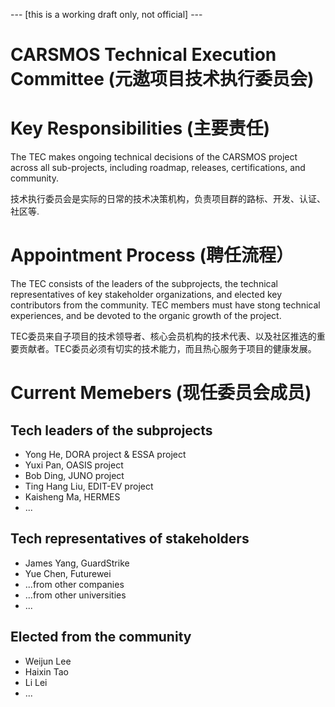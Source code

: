 --- [this is a working draft only, not official] ---

# CARSMOS Technical Execution Committee (元遨项目技术执行委员会)

# Key Responsibilities (主要责任)

The TEC makes ongoing technical decisions of the CARSMOS project across all sub-projects, including roadmap, releases, certifications, and community.

技术执行委员会是实际的日常的技术决策机构，负责项目群的路标、开发、认证、社区等.

# Appointment Process (聘任流程）

The TEC consists of the leaders of the subprojects, the technical representatives of key stakeholder organizations, and elected key contributors from the community. TEC members must have stong technical experiences, and be devoted to the organic growth of the project.

TEC委员来自子项目的技术领导者、核心会员机构的技术代表、以及社区推选的重要贡献者。TEC委员必须有切实的技术能力，而且热心服务于项目的健康发展。

# Current Memebers (现任委员会成员)

## Tech leaders of the subprojects

- Yong He, DORA project & ESSA project
- Yuxi Pan, OASIS project
- Bob Ding, JUNO project
- Ting Hang Liu, EDIT-EV project
- Kaisheng Ma, HERMES 
- ...


## Tech representatives of stakeholders

- James Yang, GuardStrike
- Yue Chen, Futurewei
- ...from other companies
- ...from other universities
- ...

## Elected from the community

- Weijun Lee
- Haixin Tao
- Li Lei
- ...


